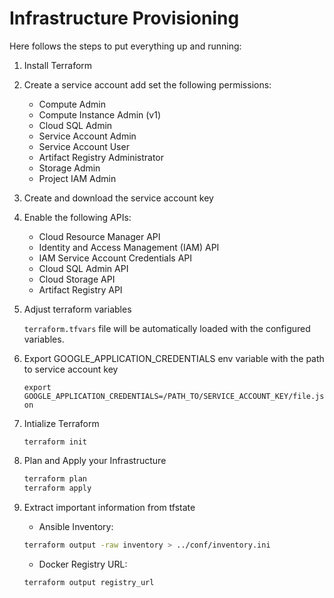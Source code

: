 # Infrastructure Provisioning

Here follows the steps to put everything up and running:

1. Install Terraform

1. Create a service account add set the following permissions:
    - Compute Admin
    - Compute Instance Admin (v1)
    - Cloud SQL Admin
    - Service Account Admin
    - Service Account User
    - Artifact Registry Administrator
    - Storage Admin
    - Project IAM Admin
    
1. Create and download the service account key

1. Enable the following APIs: 
    - Cloud Resource Manager API
    - Identity and Access Management (IAM) API
    - IAM Service Account Credentials API
    - Cloud SQL Admin API
    - Cloud Storage API
    - Artifact Registry API

1. Adjust terraform variables

    `terraform.tfvars`  file will be automatically loaded with the configured variables. 

1. Export GOOGLE_APPLICATION_CREDENTIALS env variable with the path to service account key

    `export GOOGLE_APPLICATION_CREDENTIALS=/PATH_TO/SERVICE_ACCOUNT_KEY/file.json`

1. Intialize Terraform

    `terraform init`

1. Plan and Apply your Infrastructure

    ```sh
    terraform plan
    terraform apply
    ```

1. Extract important information from tfstate
    - Ansible Inventory: 
    ```sh
    terraform output -raw inventory > ../conf/inventory.ini
    ```
    - Docker Registry URL: 
    ```sh
    terraform output registry_url
    ```
